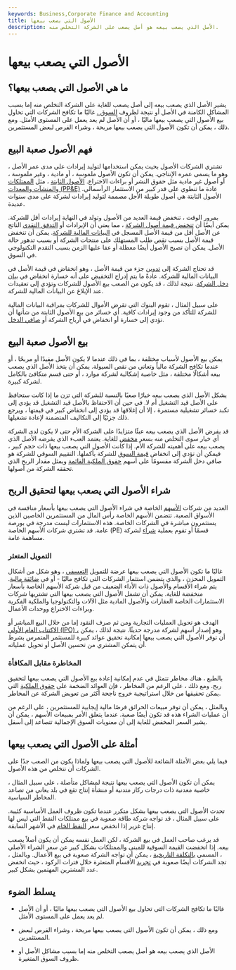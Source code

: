 ```yaml
---
keywords: Business,Corporate Finance and Accounting
title: الأصول التي يصعب بيعها
description: الأصل الذي يصعب بيعه هو أصل يصعب على الشركة التخلص منه.
---
```


# الأصول التي يصعب بيعها
## ما هي الأصول التي يصعب بيعها؟

يشير الأصل الذي يصعب بيعه إلى أصل يصعب للغاية على الشركة التخلص منه إما بسبب المشاكل الكامنة في الأصل أو نتيجة لظروف [السوق .](/market) غالبًا ما تكافح الشركات التي تحاول بيع الأصول التي يصعب بيعها ماليًا ، أو أن الأصل لم يعد يعمل على المستوى الأمثل. ومع ذلك ، يمكن أن تكون الأصول التي يصعب بيعها مربحة ، وشراء الفرص لبعض المستثمرين.

## فهم الأصول صعبة البيع

تشتري الشركات الأصول بحيث يمكن استخدامها لتوليد إيرادات على مدى عمر الأصل ، وهو ما يسمى عمره الإنتاجي. يمكن أن تكون الأصول ملموسة ، أو مادية ، وغير ملموسة ، أو أصول غير مادية مثل حقوق النشر أو براءات الاختراع. [الأصول الثابتة](/fixedasset) ، مثل [الممتلكات والمنشآت والمعدات (PP&E)](/ppe) عادة ما تنطوي على قدر كبير من الاستثمار الرأسمالي. الأصول الثابتة هي أصول طويلة الأجل مصممة لتوليد إيرادات لشركة على مدى سنوات عديدة.

بمرور الوقت ، تنخفض قيمة العديد من الأصول وتولد في النهاية إيرادات أقل للشركة. يمكن أيضًا أن [تنخفض قيمة أصول الشركة](/impairment) ، مما يعني أن الإيرادات أو [التدفق النقدي](/cashflow) الناتج عن الأصل أقل من قيمة الأصل المسجل في [البيانات المالية للشركة](/financial-statements). يمكن أن تنخفض قيمة الأصل بسبب نقص طلب المستهلك على منتجات الشركة أو بسبب تدهور حالة الأصل. يمكن أن تصبح الأصول أيضًا معطلة أو عفا عليها الزمن بسبب التقدم التكنولوجي في السوق.

قد تحتاج الشركة إلى [تدوين](/writedown) جزء من قيمة الأصل ، وهو انخفاض في قيمة الأصل في البيانات المالية للشركة. عادةً ما يتم إدراج التخفيض على أنه خسارة انخفاض في [بيان دخل الشركة](/incomestatement). نتيجة لذلك ، قد يكون من الصعب بيع الأصول للشركات وتؤدي إلى تعقيدات عند الإبلاغ عن البيانات المالية للشركة.

على سبيل المثال ، تقوم البنوك التي تقرض الأموال للشركات بمراقبة البيانات المالية للشركة للتأكد من وجود إيرادات كافية. أي خسائر من بيع الأصول الثابتة من شأنها أن تؤدي إلى خسارة أو انخفاض في أرباح الشركة أو [صافي الدخل](/netincome).

## بيع الأصول صعبة البيع

يمكن بيع الأصول لأسباب مختلفة ، بما في ذلك عندما لا يكون الأصل مفيدًا أو مربحًا ، أو عندما تكافح الشركة مالياً وتعاني من نقص السيولة. يمكن أن يتخذ الأصل الذي يصعب بيعه أشكالًا مختلفة ، مثل خاصية إشكالية لشركة موارد ، أو حتى قسم متكافئ بالكامل لشركة كبيرة.

يشكل الأصل الذي يصعب بيعه خيارًا صعبًا بالنسبة للشركة التي تزن ما إذا كانت ستحافظ على الأصل قيد التشغيل أم لا. في حين أن الاحتفاظ بالأصل قيد التشغيل قد يؤدي إلى تكبد خسائر تشغيلية مستمرة ، إلا أن إغلاقها قد يؤدي إلى انخفاض كبير في قيمتها ، ويرجع ذلك جزئيًا إلى التكاليف المتضمنة لإعادة تشغيلها.

قد يفرض الأصل الذي يصعب بيعه عبئًا متزايدًا على الشركة الأم حتى لا يكون لدى الشركة أي خيار سوى التخلص منه بسعر [مخفض](/firesale) للغاية. يعتمد العبء الذي يفرضه الأصل الذي يصعب بيعه على أهميته للشركة الأم. إذا كانت الأصول التي يصعب بيعها ذات حجم كبير ، فيمكن أن تؤدي إلى انخفاض [قيمة السوق](/marketvalue) للشركة بأكملها. التقييم السوقي للشركة هو صافي دخل الشركة مقسومًا على أسهم [حقوق الملكية القائمة](/equity) ويمثل مقدار الربح الذي تحققه الشركة من أصولها.

## شراء الأصول التي يصعب بيعها لتحقيق الربح

العديد من شركات [الأسهم](/privateequity) الخاصة في شراء الأصول التي يصعب بيعها بأسعار منافسة في الأسواق الصعبة. تتضمن الأسهم الخاصة رأس المال من المستثمرين الخاصين الذين يستثمرون مباشرة في الشركات الخاصة. هذه الاستثمارات ليست مدرجة في بورصة عامة. قد تشتري شركات الأسهم الخاصة (PE) قسمًا أو تقوم بعملية [شراء](/buyout) لشركة مساهمة عامة.

### التمويل المتعثر

غالبًا ما تكون الأصول التي يصعب بيعها عرضة للتمويل [التعسفي](/vulturecapitalist) ، وهو شكل من أشكال التمويل المحزن ، والذي يتضمن استثمار الشركات التي تكافح ماليًا - أو في [ضائقة مالية](/financial_distress). يتم شراء الأقسام والأصول ذات الأداء الضعيف من قبل شركة الأسهم الخاصة بأسعار منخفضة للغاية. يمكن أن تشمل الأصول التي يصعب بيعها التي تشتريها شركات الاستثمارات الخاصة العقارات والأصول المادية مثل الآلات والتكنولوجيا والملكية الفكرية وبراءات الاختراع ووحدات الأعمال.

الهدف هو تحويل العمليات التجارية ومن ثم صرف النقود إما من خلال البيع المباشر أو [الاكتتاب العام الأولي (IPO) ،](/ipo) وهو إصدار أسهم لشركة مدرجة حديثًا. نتيجة لذلك ، يمكن أن توفر الأصول التي يصعب بيعها إمكانية تحقيق عوائد كبيرة للمستثمر المتمرس بشرط أن يتمكن المشتري من تحسين الأصل أو تحويل عملياته.

### المخاطرة مقابل المكافأة

بالطبع ، هناك مخاطر تتمثل في عدم إمكانية إعادة بيع الأصول التي يصعب بيعها لتحقيق ربح. ومع ذلك ، على الرغم من المخاطر ، فإن العوائد الضخمة على [حقوق الملكية](/equity) التي يمكن تحقيقها من خلال استراتيجية خروج ناجحة أكثر من تعويض الشركة عن المخاطر.

وبالمثل ، يمكن أن توفر مبيعات الحرائق فرصًا مالية إيجابية للمستثمرين ، على الرغم من أن عمليات الشراء هذه قد تكون أيضًا صعبة. عندما يتعلق الأمر بمبيعات الأسهم ، يمكن أن يشير السعر المخفض للغاية إلى أن معنويات السوق الإجمالية تتصاعد إلى أسفل.

## أمثلة على الأصول التي يصعب بيعها

فيما يلي بعض الأمثلة الشائعة للأصول التي يصعب بيعها ولماذا يكون من الصعب جدًا على الشركات أن تتخلص من هذه الأصول.

يمكن أن تكون الأصول التي يصعب بيعها نتيجة لمشاكل متأصلة ، على سبيل المثال ، خاصية معدنية ذات درجات ركاز متدنية أو منشأة إنتاج تقع في بلد يعاني من تصاعد المخاطر السياسية.

تحدث الأصول التي يصعب بيعها بشكل متكرر عندما تكون ظروف العمل الأساسية كئيبة. على سبيل المثال ، قد تواجه شركة طاقة صعوبة في بيع ممتلكات النفط التي ليس لها إنتاج غزير إذا انخفض سعر [النفط الخام](/crude-oil) في الأشهر السابقة.

قد يرغب صاحب العمل في بيع الشركة ، لكن العمل نفسه يمكن أن يكون أصلاً يصعب بيعه. إذا انخفضت القيمة السوقية للمبنى والممتلكات بشكل كبير عن سعر الشراء الأصلي ، المسمى [بالتكلفة التاريخية](/historical-cost) ، يمكن أن تواجه الشركة صعوبة في بيع الأعمال. وبالمثل ، تجد الشركات أيضًا صعوبة في [تجريد](/divestment) الأقسام المتعثرة خلال فترات الركود ، حيث انخفض عدد المشترين المهتمين بشكل كبير.

## يسلط الضوء

- غالبًا ما تكافح الشركات التي تحاول بيع الأصول التي يصعب بيعها ماليًا ، أو أن الأصل لم يعد يعمل على المستوى الأمثل.

- ومع ذلك ، يمكن أن تكون الأصول التي يصعب بيعها مربحة ، وشراء الفرص لبعض المستثمرين.

- الأصل الذي يصعب بيعه هو أصل يصعب التخلص منه إما بسبب مشاكل الأصل أو ظروف السوق المتغيرة.

